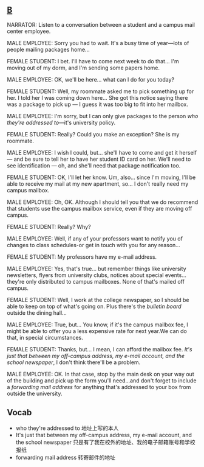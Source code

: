 ## [B](https://img.kmf.com/toefl/listening/audio/d74b42f986e150102cc74ae2ddd31f09.mp3)

NARRATOR: Listen to a conversation between a student and a campus mail center employee.

MALE EMPLOYEE: Sorry you had to wait. It's a busy time of year—lots of people mailing packages home...

FEMALE STUDENT: I bet. I'll have to come next week to do that... I'm moving out of my dorm, and I'm sending some papers home.

MALE EMPLOYEE: OK, we'll be here... what can I do for you today?

FEMALE STUDENT: Well, my roommate asked me to pick something up for her. I told her I was coming down here... She got this notice saying there was a package to pick up — I guess it was too big to fit into her mailbox.

MALE EMPLOYEE: I'm sorry, but I can only give packages to the person *who they're addressed to*—it's university policy.

FEMALE STUDENT: Really? Could you make an exception? She is my roommate.

MALE EMPLOYEE: I wish I could, but... she'll have to come and get it herself — and be sure to tell her to have her student ID card on her. We'll need to see identification — oh, and she'll need that package notification too.

FEMALE STUDENT: OK, I'll let her know. Um, also... since I'm moving, I'll be able to receive my mail at my new apartment, so... I don't really need my campus mailbox.

MALE EMPLOYEE: Oh, OK. Although I should tell you that we do recommend that students use the campus mailbox service, even if they are moving off campus.

FEMALE STUDENT: Really? Why?

MALE EMPLOYEE: Well, if any of your professors want to notify you of changes to class schedules-or get in touch with you for any reason...

FEMALE STUDENT: My professors have my e-mail address.

MALE EMPLOYEE: Yes, that's true... but remember things like university newsletters, flyers from university clubs, notices about special events... they're only distributed to campus mailboxes. None of that's mailed off campus.

FEMALE STUDENT: Well, I work at the college newspaper, so I should be able to keep on top of what's going on. Plus there's the *bulletin board* outside the dining hall...

MALE EMPLOYEE: True, but... You know, if it's the campus mailbox fee, I might be able to offer you a less expensive rate for next year.We can do that, in special circumstances.

FEMALE STUDENT: Thanks, but... I mean, I can afford the mailbox fee. *It's just that between my off-campus address, my e-mail account, and the school newspaper*, I don't think there'll be a problem.

MALE EMPLOYEE: OK. In that case, stop by the main desk on your way out of the building and pick up the form you'll need...and don't forget to include a *forwarding mail address* for anything that's addressed to your box from outside the university.

## Vocab
- who they're addressed to 地址上写的本人
- It's just that between my off-campus address, my e-mail account, and the school newspaper 只是有了我在校外的地址、我的电子邮箱账号和学校报纸
- forwarding mail address 转寄邮件的地址
